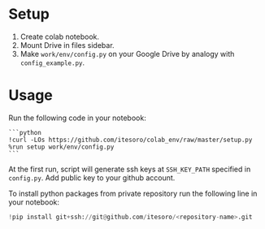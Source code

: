 # Setup

1. Create colab notebook.
1. Mount Drive in files sidebar.
1. Make `work/env/config.py` on your Google Drive by analogy with `config_example.py`.

# Usage

Run the following code in your notebook:

    ```python
    !curl -LOs https://github.com/itesoro/colab_env/raw/master/setup.py 
    %run setup work/env/config.py
    ```
    
At the first run, script will generate ssh keys at `SSH_KEY_PATH` specified in `config.py`. Add public key to your github account.

To install python packages from private repository run the following line in your notebook:
```python
!pip install git+ssh://git@github.com/itesoro/<repository-name>.git
```

